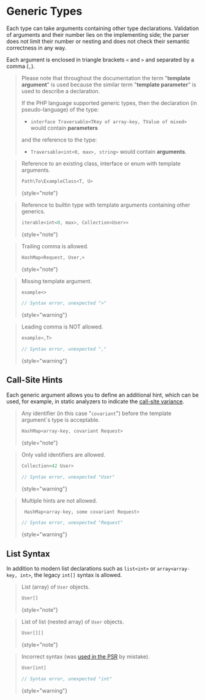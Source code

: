 # Generic Types

<show-structure for="chapter" depth="2"/>

Each type can take arguments containing other type declarations. Validation of
arguments and their number lies on the implementing side; the parser does not
limit their number or nesting and does not check their semantic correctness in
any way.

Each argument is enclosed in triangle brackets `<` and `>` and separated by a
comma (`,`).

> Please note that throughout the documentation the term "**template argument**"
> is used because the similar term "**template parameter**" is used to describe
> a declaration.
>
> If the PHP language supported generic types, then the declaration
> (in pseudo-language) of the type:
>
> * `interface Traversable<TKey of array-key, TValue of mixed>` would contain **parameters**
>
> and the reference to the type:
>
> * `Traversable<int<0, max>, string>` would contain **arguments**.

<tabs>
<tab title="Examples">

> Reference to an existing class, interface or enum with template arguments.
> ```typescript
> Path\To\ExampleClass<T, U>
> ```
> {style="note"}

> Reference to builtin type with template arguments containing other generics.
>  ```typescript
>  iterable<int<0, max>, Collection<User>>
>  ```
> {style="note"}

> Trailing comma is allowed.
>  ```typescript
>  HashMap<Request, User,>
>  ```
> {style="note"}

</tab>
<tab title="Counterexamples">

> Missing template argument.
> ```typescript
> example<>
> 
> // Syntax error, unexpected ">"
> ```
> {style="warning"}

> Leading comma is NOT allowed.
> ```typescript
> example<,T>
> 
> // Syntax error, unexpected ","
> ```
> {style="warning"}

</tab>
</tabs>

## Call-Site Hints

Each generic argument allows you to define an additional hint, which can 
be used, for example, in static analyzers to indicate the
[call-site variance](https://phpstan.org/blog/guide-to-call-site-generic-variance#call-site-variance).


<tabs>
<tab title="Examples">

> Any identifier (in this case "`covariant`") before the template argument`s type is acceptable.
> ```typescript
> HashMap<array-key, covariant Request>
> ```
> {style="note"}

</tab>
<tab title="Counterexamples">

> Only valid identifiers are allowed.
> ```typescript
> Collection<42 User>
> 
> // Syntax error, unexpected "User"
> ```
> {style="warning"}

> Multiple hints are not allowed.
> ```typescript
>  HashMap<array-key, some covariant Request>
> 
> // Syntax error, unexpected "Request"
> ```
> {style="warning"}

</tab>
</tabs>

## List Syntax

In addition to modern list declarations such as `list<int>` or
`array<array-key, int>`, the legacy `int[]` syntax is allowed.

<tabs>
<tab title="Examples">

> List (array) of `User` objects.
> ```typescript
> User[]
> ```
> {style="note"}

> List of list (nested array) of `User` objects.
> ```typescript
> User[][]
> ```
> {style="note"}

</tab>
<tab title="Counterexamples">

> Incorrect syntax (was [used in the PSR](https://github.com/php-fig/event-dispatcher/blob/1.0.0/src/ListenerProviderInterface.php#L14) by mistake).
> ```typescript
> User[int]
> 
> // Syntax error, unexpected "int"
> ```
> {style="warning"}

</tab>
</tabs>
